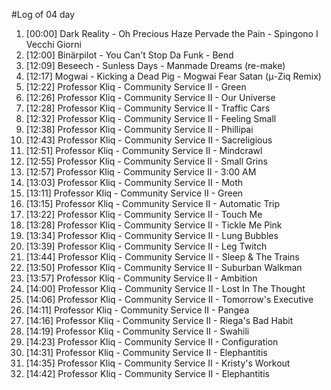 #Log of 04 day

1. [00:00] Dark Reality - Oh Precious Haze Pervade the Pain - Spingono I Vecchi Giorni
1. [12:00] Binärpilot - You Can't Stop Da Funk - Bend
1. [12:09] Beseech - Sunless Days - Manmade Dreams (re-make)
1. [12:17] Mogwai - Kicking a Dead Pig - Mogwai Fear Satan (μ-Ziq Remix)
1. [12:22] Professor Kliq - Community Service II - Green
1. [12:26] Professor Kliq - Community Service II - Our Universe
1. [12:28] Professor Kliq - Community Service II - Traffic Cars
1. [12:32] Professor Kliq - Community Service II - Feeling Small
1. [12:38] Professor Kliq - Community Service II - Phillipai
1. [12:43] Professor Kliq - Community Service II - Sacreligious
1. [12:51] Professor Kliq - Community Service II - Mindcrawl
1. [12:55] Professor Kliq - Community Service II - Small Grins
1. [12:57] Professor Kliq - Community Service II - 3:00 AM
1. [13:03] Professor Kliq - Community Service II - Moth
1. [13:11] Professor Kliq - Community Service II - Green
1. [13:15] Professor Kliq - Community Service II - Automatic Trip
1. [13:22] Professor Kliq - Community Service II - Touch Me
1. [13:28] Professor Kliq - Community Service II - Tickle Me Pink
1. [13:34] Professor Kliq - Community Service II - Lung Bubbles
1. [13:39] Professor Kliq - Community Service II - Leg Twitch
1. [13:44] Professor Kliq - Community Service II - Sleep & The Trains
1. [13:50] Professor Kliq - Community Service II - Suburban Walkman
1. [13:57] Professor Kliq - Community Service II - Ambition
1. [14:00] Professor Kliq - Community Service II - Lost In The Thought
1. [14:06] Professor Kliq - Community Service II - Tomorrow's Executive
1. [14:11] Professor Kliq - Community Service II - Pangea
1. [14:16] Professor Kliq - Community Service II - Riega's Bad Habit
1. [14:19] Professor Kliq - Community Service II - Swahili
1. [14:23] Professor Kliq - Community Service II - Configuration
1. [14:31] Professor Kliq - Community Service II - Elephantitis
1. [14:35] Professor Kliq - Community Service II - Kristy's Workout
1. [14:42] Professor Kliq - Community Service II - Elephantitis
